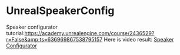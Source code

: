 # UnrealSpeakerConfig
Speaker configurator tutorial:https://academy.unrealengine.com/course/2436529?r=False&amp;ts=636969867538795157
Here is video result: [Speaker Configurator](https://youtu.be/zoBNX6o2wbY)
